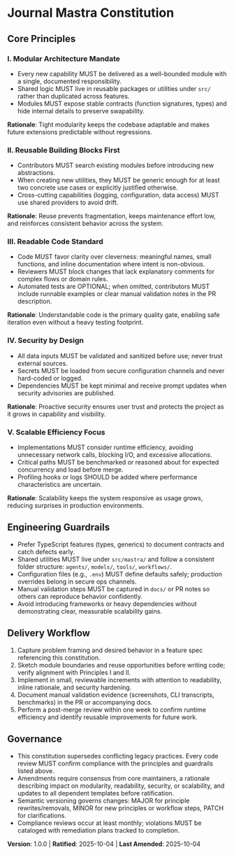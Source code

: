<!--
Sync Impact Report
Version change: 0.0.0 → 1.0.0
Modified principles: N/A (initial ratification)
Added sections:
- Core Principles (populated)
- Engineering Guardrails
- Delivery Workflow
Removed sections: None
Templates requiring updates:
- ✅ .specify/templates/plan-template.md
- ✅ .specify/templates/spec-template.md
- ✅ .specify/templates/tasks-template.md
- ⚠ Pending .specify/templates/commands (directory absent; confirm when added)
Follow-up TODOs: None
-->

# Journal Mastra Constitution

## Core Principles

### I. Modular Architecture Mandate

- Every new capability MUST be delivered as a well-bounded module with a single, documented responsibility.
- Shared logic MUST live in reusable packages or utilities under `src/` rather than duplicated across features.
- Modules MUST expose stable contracts (function signatures, types) and hide internal details to preserve swapability.

**Rationale**: Tight modularity keeps the codebase adaptable and makes future extensions predictable without regressions.

### II. Reusable Building Blocks First

- Contributors MUST search existing modules before introducing new abstractions.
- When creating new utilities, they MUST be generic enough for at least two concrete use cases or explicitly justified otherwise.
- Cross-cutting capabilities (logging, configuration, data access) MUST use shared providers to avoid drift.

**Rationale**: Reuse prevents fragmentation, keeps maintenance effort low, and reinforces consistent behavior across the system.

### III. Readable Code Standard

- Code MUST favor clarity over cleverness: meaningful names, small functions, and inline documentation where intent is non-obvious.
- Reviewers MUST block changes that lack explanatory comments for complex flows or domain rules.
- Automated tests are OPTIONAL; when omitted, contributors MUST include runnable examples or clear manual validation notes in the PR description.

**Rationale**: Understandable code is the primary quality gate, enabling safe iteration even without a heavy testing footprint.

### IV. Security by Design

- All data inputs MUST be validated and sanitized before use; never trust external sources.
- Secrets MUST be loaded from secure configuration channels and never hard-coded or logged.
- Dependencies MUST be kept minimal and receive prompt updates when security advisories are published.

**Rationale**: Proactive security ensures user trust and protects the project as it grows in capability and visibility.

### V. Scalable Efficiency Focus

- Implementations MUST consider runtime efficiency, avoiding unnecessary network calls, blocking I/O, and excessive allocations.
- Critical paths MUST be benchmarked or reasoned about for expected concurrency and load before merge.
- Profiling hooks or logs SHOULD be added where performance characteristics are uncertain.

**Rationale**: Scalability keeps the system responsive as usage grows, reducing surprises in production environments.

## Engineering Guardrails

- Prefer TypeScript features (types, generics) to document contracts and catch defects early.
- Shared utilities MUST live under `src/mastra/` and follow a consistent folder structure: `agents/`, `models/`, `tools/`, `workflows/`.
- Configuration files (e.g., `.env`) MUST define defaults safely; production overrides belong in secure ops channels.
- Manual validation steps MUST be captured in `docs/` or PR notes so others can reproduce behavior confidently.
- Avoid introducing frameworks or heavy dependencies without demonstrating clear, measurable scalability gains.

## Delivery Workflow

1. Capture problem framing and desired behavior in a feature spec referencing this constitution.
2. Sketch module boundaries and reuse opportunities before writing code; verify alignment with Principles I and II.
3. Implement in small, reviewable increments with attention to readability, inline rationale, and security hardening.
4. Document manual validation evidence (screenshots, CLI transcripts, benchmarks) in the PR or accompanying docs.
5. Perform a post-merge review within one week to confirm runtime efficiency and identify reusable improvements for future work.

## Governance

- This constitution supersedes conflicting legacy practices. Every code review MUST confirm compliance with the principles and guardrails listed above.
- Amendments require consensus from core maintainers, a rationale describing impact on modularity, readability, security, or scalability, and updates to all dependent templates before ratification.
- Semantic versioning governs changes: MAJOR for principle rewrites/removals, MINOR for new principles or workflow steps, PATCH for clarifications.
- Compliance reviews occur at least monthly; violations MUST be cataloged with remediation plans tracked to completion.

**Version**: 1.0.0 | **Ratified**: 2025-10-04 | **Last Amended**: 2025-10-04
